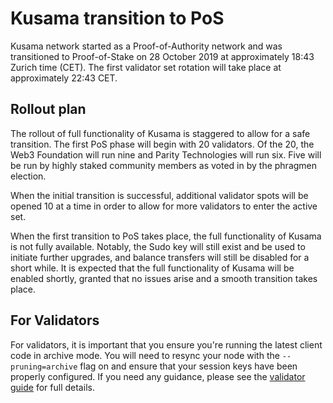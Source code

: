 # Kusama transition to PoS

Kusama network started as a Proof-of-Authority network and was transitioned to Proof-of-Stake on 28 October 2019 at approximately 18:43 Zurich time (CET). The first validator set rotation will take place at approximately 22:43 CET.

## Rollout plan

The rollout of full functionality of Kusama is staggered to allow for a safe transition. The first PoS phase will begin with 20 validators. Of the 20, the Web3 Foundation will run nine and Parity Technologies will run six. Five will be run by highly staked community members as voted in by the phragmen election.

When the initial transition is successful, additional validator spots will be opened 10 at a time
in order to allow for more validators to enter the active set.

When the first transition to PoS takes place, the full functionality of Kusama is not fully available. Notably,
the Sudo key will still exist and be used to initiate further upgrades, and balance transfers will still be disabled
for a short while. It is expected that the full functionality of Kusama will be enabled shortly, granted that no issues
arise and a smooth transition takes place.

## For Validators

For validators, it is important that you ensure you're running the latest client code in archive mode. You will need to
resync your node with the `--pruning=archive` flag on and ensure that your session keys have been properly configured.
If you need any guidance, please see the [validator guide](https://wiki.polkadot.network/docs/en/maintain-guides-how-to-validate-kusama)
for full details.
